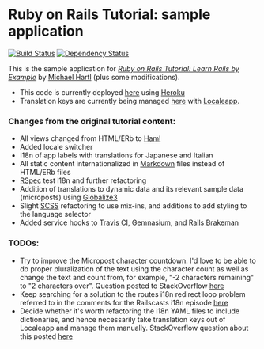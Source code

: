 # Ruby on Rails Tutorial: sample application 
[![Build Status](https://secure.travis-ci.org/paulfioravanti/sample_app.png)](http://travis-ci.org/paulfioravanti/sample_app) [![Dependency Status](https://gemnasium.com/paulfioravanti/sample_app.png)](https://gemnasium.com/paulfioravanti/sample_app)

This is the sample application for
[*Ruby on Rails Tutorial: Learn Rails by Example*](http://railstutorial.org/)
by [Michael Hartl](http://michaelhartl.com) (plus some modifications).

- This code is currently deployed [here](https://pf-sampleapp.herokuapp.com) using [Heroku](http://www.heroku.com/)
- Translation keys are currently being managed [here](http://www.localeapp.com/projects/1043) with [Localeapp](http://www.localeapp.com/).

### Changes from the original tutorial content:
- All views changed from HTML/ERb to [Haml](http://haml-lang.com/)
- Added locale switcher
- I18n of app labels with translations for Japanese and Italian
- All static content internationalized in [Markdown](http://daringfireball.net/projects/markdown/) files instead of HTML/ERb files
- [RSpec](http://rspec.info/) test i18n and further refactoring
- Addition of translations to dynamic data and its relevant sample data (microposts) using [Globalize3](https://github.com/svenfuchs/globalize3)
- Slight [SCSS](http://sass-lang.com/) refactoring to use mix-ins, and additions to add styling to the language selector
- Added service hooks to [Travis CI](http://travis-ci.org/), [Gemnasium](https://gemnasium.com/), and [Rails Brakeman](http://rails-brakeman.com/repositories/50-paulfioravanti-sample_app)

### **TODO**s:
- Try to improve the Micropost character countdown.  I'd love to be able to do proper pluralization of the text using the character count as well as change the text and count from, for example, "-2 characters remaining" to "2 characters over".  Question posted to StackOverflow [here](http://stackoverflow.com/q/10955850/567863)
- Keep searching for a solution to the routes i18n redirect loop problem referred to in the comments for the Railscasts i18n episode [here](http://railscasts.com/episodes/138-i18n-revised?view=comments)
- Decide whether it's worth refactoring the i18n YAML files to include dictionaries, and hence necessarily take translation keys out of Localeapp and manage them manually.  StackOverflow question about this posted [here](http://stackoverflow.com/q/11097572/567863)